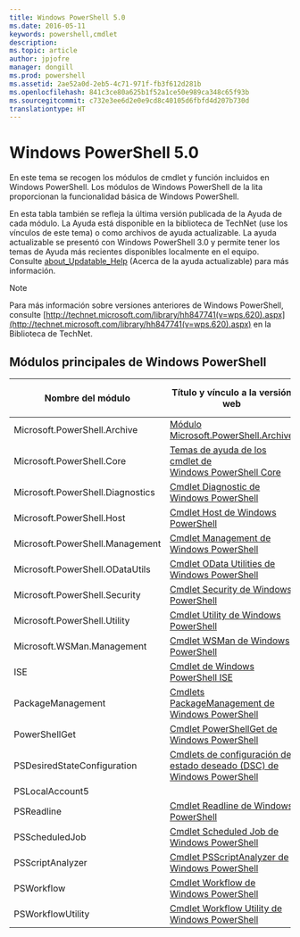 ```yaml
---
title: Windows PowerShell 5.0
ms.date: 2016-05-11
keywords: powershell,cmdlet
description: 
ms.topic: article
author: jpjofre
manager: dongill
ms.prod: powershell
ms.assetid: 2ae52a0d-2eb5-4c71-971f-fb3f612d281b
ms.openlocfilehash: 841c3ce80a625b1f52a1ce50e989ca348c65f93b
ms.sourcegitcommit: c732e3ee6d2e0e9cd8c40105d6fbfd4d207b730d
translationtype: HT
---
```

# <a name="windows-powershell-50"></a>Windows PowerShell 5.0
En este tema se recogen los módulos de cmdlet y función incluidos en Windows PowerShell. Los módulos de Windows PowerShell de la lita proporcionan la funcionalidad básica de Windows PowerShell.

En esta tabla también se refleja la última versión publicada de la Ayuda de cada módulo. La Ayuda está disponible en la biblioteca de TechNet (use los vínculos de este tema) o como archivos de ayuda actualizable. La ayuda actualizable se presentó con Windows PowerShell 3.0 y permite tener los temas de Ayuda más recientes disponibles localmente en el equipo. Consulte [about_Updatable_Help](http://technet.microsoft.com/library/hh847735.aspx) (Acerca de la ayuda actualizable) para más información.

> [!NOTE]
> Para más información sobre versiones anteriores de Windows PowerShell, consulte [http://technet.microsoft.com/library/hh847741(v=wps.620).aspx](http://technet.microsoft.com/library/hh847741(v=wps.620).aspx) en la Biblioteca de TechNet.

## <a name="windows-powershell-core-modules"></a>Módulos principales de Windows PowerShell

|Nombre del módulo|Título y vínculo a la versión web|Versión más reciente|
|---------------|---------------------------------|------------------|
|Microsoft.PowerShell.Archive|[Módulo Microsoft.PowerShell.Archive](Microsoft.PowerShell.Archive-Module.md)|5.0.1.0|
|Microsoft.PowerShell.Core|[Temas de ayuda de los cmdlet de Windows PowerShell Core](https://technet.microsoft.com/en-us/library/416b758e-e714-407f-bb6e-4d4e9112be95)|5.0.1.0|
|Microsoft.PowerShell.Diagnostics|[Cmdlet Diagnostic de Windows PowerShell](http://technet.microsoft.com/library/792C093D-2DAA-4A9D-96CF-A30A9A9595B4)|5.0.1.0|
|Microsoft.PowerShell.Host|[Cmdlet Host de Windows PowerShell](http://technet.microsoft.com/library/E1957183-3E3C-481F-B604-F58550D42C4C)|5.0.1.0|
|Microsoft.PowerShell.Management|[Cmdlet Management de Windows PowerShell](http://technet.microsoft.com/library/A7DCE904-3284-4CBD-8AF4-9B660E0F8CF4)|5.0.1.0|
|Microsoft.PowerShell.ODataUtils|[Cmdlet OData Utilities de Windows PowerShell](http://technet.microsoft.com/library/dn818911(v=wps.640).aspx)|5.0.1.0|
|Microsoft.PowerShell.Security|[Cmdlet Security de Windows PowerShell](http://technet.microsoft.com/library/3D94A738-3A83-4BD3-8937-E518890D576F)|5.0.1.0|
|Microsoft.PowerShell.Utility|[Cmdlet Utility de Windows PowerShell](http://technet.microsoft.com/library/E5764DA6-8961-4320-B733-F460F3E6F730)|5.0.1.0|
|Microsoft.WSMan.Management|[Cmdlet WSMan de Windows PowerShell](http://technet.microsoft.com/library/F0905869-019D-42B5-94FE-6457A182BA57)|5.0.1.0|
|ISE|[Cmdlet de Windows PowerShell ISE](http://technet.microsoft.com/library/7F6F1CD2-2409-47C0-8BED-72FFC88DE104)|5.0.1.0|
|PackageManagement|[Cmdlets PackageManagement de Windows PowerShell](http://technet.microsoft.com/library/dn890951.aspx)|5.0.1.0|
|PowerShellGet|[Cmdlet PowerShellGet de Windows PowerShell](http://technet.microsoft.com/library/dn835097.aspx)|5.0.1.0|
|PSDesiredStateConfiguration|[Cmdlets de configuración de estado deseado (DSC) de Windows PowerShell](https://technet.microsoft.com/en-US/library/dn521624.aspx)|5.0.1.0|
|PSLocalAccount5||5.0.1.0|
|PSReadline|[Cmdlet Readline de Windows PowerShell](https://technet.microsoft.com/en-US/library/mt560330)|5.0.1.0|
|PSScheduledJob|[Cmdlet Scheduled Job de Windows PowerShell](http://technet.microsoft.com/library/DE2215F0-B525-4F65-A059-480B786C6B11)|5.0.1.0|
|PSScriptAnalyzer|[Cmdlet PSScriptAnalyzer de Windows PowerShell](http://technet.microsoft.com/library/dn927161.aspx)|5.0.1.0|
|PSWorkflow|[Cmdlet Workflow de Windows PowerShell](http://technet.microsoft.com/library/A6B6D03A-6FDF-478A-B08A-0C145AB690BD)|5.0.1.0|
|PSWorkflowUtility|[Cmdlet Workflow Utility de Windows PowerShell](http://technet.microsoft.com/library/D33B1B65-7140-431C-9A70-F768D025074A)|5.0.1.0|

